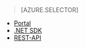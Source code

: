 > [AZURE.SELECTOR]
- [Portal](../articles/media-services-manage-content.md)
- [.NET SDK](../articles/media-services-dotnet-upload-files.md)
- [REST-API](../articles/media-services-rest-upload-files.md)

<!--HONumber=52--> 
